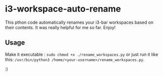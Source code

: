 # i3-workspace-auto-rename
This pthon code automatically renames your i3-bar workspaces based on their contents. It was really helpful for me so far. Enjoy!

## Usage
Make it executable : `sudo chmod +x ./rename_workspaces.py` or just run it like this: `/usr/bin/python3 /home/<your-username>/rename_workspaces.py`.

:)
